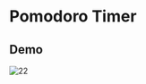 # Pomodoro Timer
## Demo
![22](https://github.com/user-attachments/assets/10ce5f38-2245-4641-9024-02f44b8cbd94)

